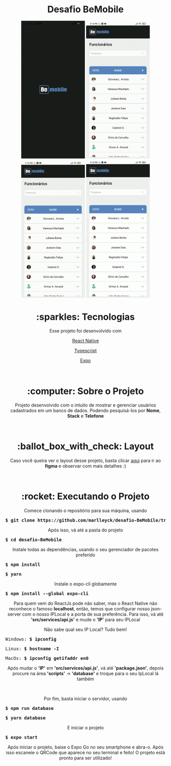 <h1 align="center">Desafio BeMobile</h1>

<div align="center">
  <img src="assets/gifs/home.gif" width="200px">
  <img src="assets/gifs/name.gif" width="200px">
  <img src="assets/gifs/stack.gif" width="200px">
  <img src="assets/gifs/phone.gif" width="200px">
</div>

<h1 align="center">:sparkles: Tecnologias</h1>
<p align="center">Esse projeto foi desenvolvido com</h1>
<br />

<p align="center"><a href="https://reactnative.dev/">React Native</a></p>
<p align="center"><a href="https://www.typescriptlang.org/">Typescript</a></p>
<p align="center"><a href="https://expo.io/">Expo</a></p>
<br />

<h1 align="center">:computer: Sobre o Projeto</h1>
<p align="center">Projeto desenvolvido com o intuito de mostrar e gerenciar usuários cadastrados em um banco de dados. Podendo pesquisá-los por <strong>Nome</strong>,
<strong>Stack</strong> e <strong>Telefone</strong></p>
<br />

<h1 align="center">:ballot_box_with_check: Layout</h1>
<p align="center">Caso você queira ver o layout desse projeto, basta clicar <a href="https://www.figma.com/file/yw6th52zE9bubewc6ayTg5/Teste---Be-mobile?node-id=1%3A3">aqui</a> para ir ao <strong>figma</strong> e observar com mais detalhes :)</p>
<br />

<h1 align="center">:rocket: Executando o Projeto</h1>
<p align="center">Comece clonando o repositório para sua máquina, usando</p>
<pre><strong>$ git clone https://github.com/marlleyck/desafio-BeMobile/tree/master</strong></pre>

<p align="center">Após isso, vá até a pasta do projeto</p>
<pre><strong>$ cd desafio-BeMobile</strong></pre>

<p align="center">Instale todas as dependências, usando o seu gerenciador de pacotes preferido</p>
<pre><strong>$ npm install</strong></pre>
<pre><strong>$ yarn</strong></pre>

<p align="center">Instale o expo-cli globamente</p>
<pre><strong>$ npm install --global expo-cli</strong></pre>

<p align="center">Para quem vem do ReactJs pode não saber, mas o React Native não reconhece o famoso <strong>localhost</strong>, então, temos que configurar nosso json-server com o nosso IPLocal e a porta de sua preferência. Para isso, vá até <strong>'src/services/api.js'</strong> e mude o <strong>'IP'</strong> para seu IPLocal</p>
<p align="center">Não sabe qual seu IP Local? Tudo bem!</p>
<pre>Windows: <strong>$ ipconfig</strong></pre>
<pre>Linux: <strong>$ hostname -I</strong></pre>
<pre>MacOs: <strong>$ ipconfig getifaddr en0</strong></pre>

<p align="center">Após mudar o <strong>'IP'</strong> em <strong>'src/services/api.js'</strong>, vá até <strong>'package.json'</strong>, depois procure na área <strong>'scripts'</strong> -> <strong>'database'</strong> e troque para o seu IpLocal lá também</p>

<br />

<p align="center">Por fim, basta iniciar o servidor, usando</p>
<pre><strong>$ npm run database</strong></pre>
<pre><strong>$ yarn database</strong></pre>

<p align="center">E iniciar o projeto</p>
<pre><strong>$ expo start</strong></pre>

<p align="center">Após iniciar o projeto, baixe o Expo Go no seu smartphone e abra-o. Após isso escaneie o QRCode que aparece no seu terminal e feito! O projeto está pronto para ser utilizado!</p>
